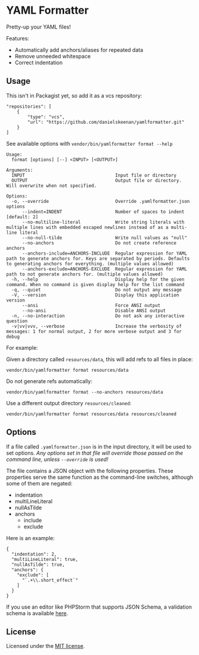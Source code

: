 YAML Formatter
==============

Pretty-up your YAML files!

Features:

- Automatically add anchors/aliases for repeated data
- Remove unneeded whitespace
- Correct indentation

Usage
-----

This isn't in Packagist yet, so add it as a vcs repository:

    "repositories": [
        {
            "type": "vcs",
            "url": "https://github.com/danielskeenan/yamlformatter.git"
        }
    ]

See available options with `vendor/bin/yamlformatter format --help`

    Usage:
      format [options] [--] <INPUT> [<OUTPUT>]
    
    Arguments:
      INPUT                                  Input file or directory
      OUTPUT                                 Output file or directory. Will overwrite when not specified.
    
    Options:
      -o, --override                         Override .yamlformatter.json options
          --indent=INDENT                    Number of spaces to indent [default: 2]
          --no-multiline-literal             Write string literals with multiple lines with embedded escaped newlines instead of as a multi-line literal
          --no-null-tilde                    Write null values as "null"
          --no-anchors                       Do not create reference anchors
          --anchors-include=ANCHORS-INCLUDE  Regular expression for YAML path to generate anchors for. Keys are separated by periods. Defaults to generating anchors for everything. (multiple values allowed)
          --anchors-exclude=ANCHORS-EXCLUDE  Regular expression for YAML path to not generate anchors for. (multiple values allowed)
      -h, --help                             Display help for the given command. When no command is given display help for the list command
      -q, --quiet                            Do not output any message
      -V, --version                          Display this application version
          --ansi                             Force ANSI output
          --no-ansi                          Disable ANSI output
      -n, --no-interaction                   Do not ask any interactive question
      -v|vv|vvv, --verbose                   Increase the verbosity of messages: 1 for normal output, 2 for more verbose output and 3 for debug

For example:

Given a directory called `resources/data`, this will add refs to all files in place:

    vendor/bin/yamlformatter format resources/data

Do not generate refs automatically:

    vendor/bin/yamlformatter format --no-anchors resources/data

Use a different output directory `resources/cleaned`:

    vendor/bin/yamlformatter format resources/data resources/cleaned

Options
-------
If a file called `.yamlformatter.json` is in the input directory, it will be used to set options.  *Any options set in
that file will override those passed on the command line, unless `--override` is used!*

The file contains a JSON object with the following properties. These properties serve the same function as the
command-line switches, although some of them are negated:

- indentation
- multiLineLiteral
- nullAsTilde
- anchors
    - include
    - exclude

Here is an example:

    {
      "indentation": 2,
      "multiLineLiteral": true,
      "nullAsTilde": true,
      "anchors": {
        "exclude": [
          "`.+\\.short_effect`"
        ]
      }
    }

If you use an editor like PHPStorm that supports JSON Schema, a validation schema is
available [here](https://github.com/danielskeenan/yamlformatter/blob/master/resources/yamlformatter.json).

License
-------

Licensed under the [MIT license](https://github.com/danielskeenan/yamlformatter/blob/master/LICENSE.md).
